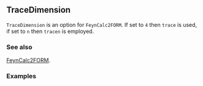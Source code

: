 ## TraceDimension

`TraceDimension` is an option for `FeynCalc2FORM`. If set to `4` then `trace` is used, if set to `n` then `tracen` is employed.

### See also

[FeynCalc2FORM](FeynCalc2FORM).

### Examples